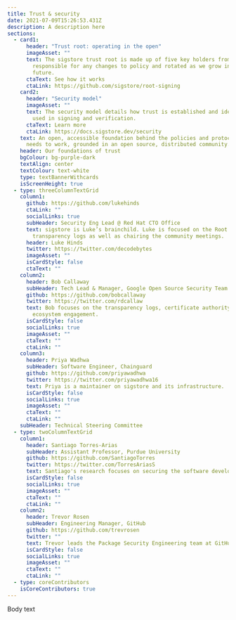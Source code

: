 ```yaml
---
title: Trust & security
date: 2021-07-09T15:26:53.431Z
description: A description here
sections:
  - card1:
      header: "Trust root: operating in the open"
      imageAsset: ""
      text: The sigstore trust root is made up of five key holders from the community,
        responsible for any changes to policy and rotated as we grow in the
        future.
      ctaText: See how it works
      ctaLink: https://github.com/sigstore/root-signing
    card2:
      header: "Security model"
      imageAsset: ""
      text: The security model details how trust is established and identity is
        used in signing and verification.
      ctaText: Learn more
      ctaLink: https://docs.sigstore.dev/security
    text: An open, accessible foundation behind the policies and protocols sigstore
      needs to work, grounded in an open source, distributed community.
    header: Our foundations of trust
    bgColour: bg-purple-dark
    textAlign: center
    textColour: text-white
    type: textBannerWithcards
    isScreenHeight: true
  - type: threeColumnTextGrid
    column1:
      github: https://github.com/lukehinds
      ctaLink: ""
      socialLinks: true
      subHeader: Security Eng Lead @ Red Hat CTO Office
      text: sigstore is Luke’s brainchild. Luke is focused on the Root CA and
        transparency logs as well as chairing the community meetings.
      header: Luke Hinds
      twitter: https://twitter.com/decodebytes
      imageAsset: ""
      isCardStyle: false
      ctaText: ""
    column2:
      header: Bob Callaway
      subHeader: Tech Lead & Manager, Google Open Source Security Team
      github: https://github.com/bobcallaway
      twitter: https://twitter.com/rdcallaw
      text: Bob focuses on the transparency logs, certificate authority, and OSS
        ecosystem engagement.
      isCardStyle: false
      socialLinks: true
      imageAsset: ""
      ctaText: ""
      ctaLink: ""
    column3:
      header: Priya Wadhwa
      subHeader: Software Engineer, Chainguard
      github: https://github.com/priyawadhwa
      twitter: https://twitter.com/priyawadhwa16
      text: Priya is a maintainer on sigstore and its infrastructure.
      isCardStyle: false
      socialLinks: true
      imageAsset: ""
      ctaText: ""
      ctaLink: ""
    subHeader: Technical Steering Committee
  - type: twoColumnTextGrid
    column1:
      header: Santiago Torres-Arias
      subHeader: Assistant Professor, Purdue University
      github: https://github.com/SantiagoTorres
      twitter: https://twitter.com/TorresAriasS
      text: Santiago's research focuses on securing the software development life-cycle.
      isCardStyle: false
      socialLinks: true
      imageAsset: ""
      ctaText: ""
      ctaLink: ""
    column2:
      header: Trevor Rosen
      subHeader: Engineering Manager, GitHub
      github: https://github.com/trevrosen
      twitter: ""
      text: Trevor leads the Package Security Engineering team at GitHub.
      isCardStyle: false
      socialLinks: true
      imageAsset: ""
      ctaText: ""
      ctaLink: ""
  - type: coreContributors
    isCoreContributors: true
---
```


Body text
